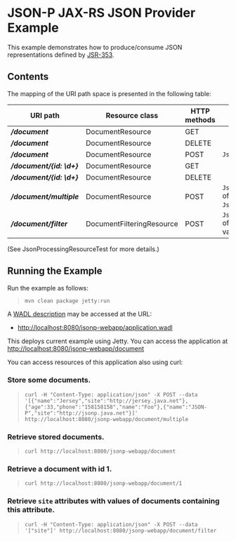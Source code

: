 <!--

    DO NOT ALTER OR REMOVE COPYRIGHT NOTICES OR THIS HEADER.

    Copyright (c) 2015-2017 Oracle and/or its affiliates. All rights reserved.

    The contents of this file are subject to the terms of either the GNU
    General Public License Version 2 only ("GPL") or the Common Development
    and Distribution License("CDDL") (collectively, the "License").  You
    may not use this file except in compliance with the License.  You can
    obtain a copy of the License at
    https://oss.oracle.com/licenses/CDDL+GPL-1.1
    or LICENSE.txt.  See the License for the specific
    language governing permissions and limitations under the License.

    When distributing the software, include this License Header Notice in each
    file and include the License file at LICENSE.txt.

    GPL Classpath Exception:
    Oracle designates this particular file as subject to the "Classpath"
    exception as provided by Oracle in the GPL Version 2 section of the License
    file that accompanied this code.

    Modifications:
    If applicable, add the following below the License Header, with the fields
    enclosed by brackets [] replaced by your own identifying information:
    "Portions Copyright [year] [name of copyright owner]"

    Contributor(s):
    If you wish your version of this file to be governed by only the CDDL or
    only the GPL Version 2, indicate your decision by adding "[Contributor]
    elects to include this software in this distribution under the [CDDL or GPL
    Version 2] license."  If you don't indicate a single choice of license, a
    recipient has the option to distribute your version of this file under
    either the CDDL, the GPL Version 2 or to extend the choice of license to
    its licensees as provided above.  However, if you add GPL Version 2 code
    and therefore, elected the GPL Version 2 license, then the option applies
    only if the new code is made subject to such option by the copyright
    holder.

-->

JSON-P JAX-RS JSON Provider Example
===================================

This example demonstrates how to produce/consume JSON representations
defined by [JSR-353](http://jcp.org/en/jsr/detail?id=353).

Contents
--------

The mapping of the URI path space is presented in the following table:

URI path                    | Resource class              | HTTP methods   | Allowed values
--------------------------- | --------------------------- | -------------- | ------------------------------
**_/document_**             | DocumentResource            | GET            |
**_/document_**             | DocumentResource            | DELETE         | 
**_/document_**             | DocumentResource            | POST           | `JsonObject`
**_/document/{id: \d+}_**   | DocumentResource            | GET            | 
**_/document/{id: \d+}_**   | DocumentResource            | DELETE         | 
**_/document/multiple_**    | DocumentResource            | POST           | `JsonArray` of `JsonObject`s
**_/document/filter_**      | DocumentFilteringResource   | POST           | `JsonArray` of string values

(See JsonProcessingResourceTest for more details.)

Running the Example
-------------------

Run the example as follows:

>     mvn clean package jetty:run

A [WADL description](http://wadl.java.net/#spec) may be accessed at the URL:

-   <http://localhost:8080/jsonp-webapp/application.wadl>

This deploys current example using Jetty. You can access the application at <http://localhost:8080/jsonp-webapp/document>

You can access resources of this application also using curl:

### Store some documents.

>     curl -H "Content-Type: application/json" -X POST --data '[{"name":"Jersey","site":"http://jersey.java.net"},{"age":33,"phone":"158158158","name":"Foo"},{"name":"JSON-P","site":"http://jsonp.java.net"}]' http://localhost:8080/jsonp-webapp/document/multiple

### Retrieve stored documents.

>     curl http://localhost:8080/jsonp-webapp/document

### Retrieve a document with id 1.

>     curl http://localhost:8080/jsonp-webapp/document/1

### Retrieve `site` attributes with values of documents containing this attribute.

>     curl -H "Content-Type: application/json" -X POST --data '["site"]' http://localhost:8080/jsonp-webapp/document/filter
